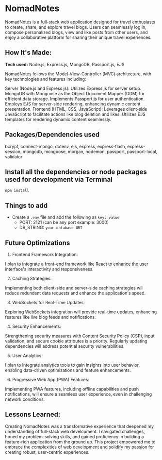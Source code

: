 # NomadNotes
NomadNotes is a full-stack web application designed for travel enthusiasts to create, share, and explore travel blogs. Users can seamlessly log in, compose personalized blogs, view and like posts from other users, and enjoy a collaborative platform for sharing their unique travel experiences.

## How It's Made:

**Tech used:** Node.js, Express.js, MongoDB, Passport.js, EJS

NomadNotes follows the Model-View-Controller (MVC) architecture, with key technologies and features including:

Server (Node.js and Express.js):
Utilizes Express.js for server setup.
MongoDB with Mongoose as the Object Document Mapper (ODM) for efficient data storage.
Implements Passport.js for user authentication.
Employs EJS for server-side rendering, enhancing dynamic content presentation.
Frontend (HTML, CSS, JavaScript):
Leverages client-side JavaScript to facilitate actions like blog deletion and likes.
Utilizes EJS templates for rendering dynamic content seamlessly.

## Packages/Dependencies used 

bcrypt, connect-mongo, dotenv, ejs, express, express-flash, express-session, mongodb, mongoose, morgan, nodemon, passport, passport-local, validator

## Install all the dependencies or node packages used for development via Terminal

`npm install` 

## Things to add

- Create a `.env` file and add the following as `key: value` 
  - PORT: 2121 (can be any port example: 3000) 
  - DB_STRING: `your database URI` 

## Future Optimizations

1. Frontend Framework Integration:

I plan to integrate a front-end framework like React to enhance the user interface's interactivity and responsiveness.

2. Caching Strategies:

Implementing both client-side and server-side caching strategies will reduce redundant data requests and enhance the application's speed.

3. WebSockets for Real-Time Updates:

Exploring WebSockets integration will provide real-time updates, enhancing features like live blog feeds and notifications.

4. Security Enhancements:

Strengthening security measures with Content Security Policy (CSP), input validation, and secure cookie attributes is a priority. Regularly updating dependencies will address potential security vulnerabilities.

5. User Analytics:

I plan to integrate analytics tools to gain insights into user behavior, enabling data-driven optimizations and feature enhancements.

6. Progressive Web App (PWA) Features:

Implementing PWA features, including offline capabilities and push notifications, will ensure a seamless user experience, even in challenging network conditions.

## Lessons Learned:

Creating NomadNotes was a transformative experience that deepened my understanding of full-stack web development. I navigated challenges, honed my problem-solving skills, and gained proficiency in building a feature-rich application from the ground up. This project empowered me to embrace the complexities of web development and solidify my passion for creating robust, user-centric experiences.
